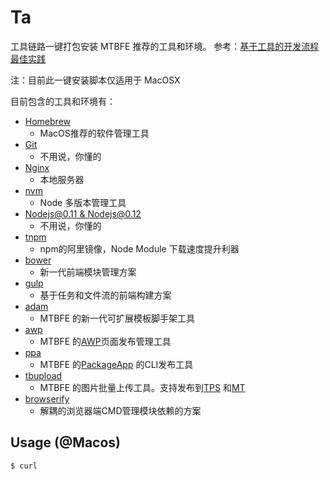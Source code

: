 # Ta

工具链路一键打包安装 MTBFE 推荐的工具和环境。
参考：[基于工具的开发流程最佳实践](http://gitlab.alibaba-inc.com/mtb/doc/wikis/best-practicies)

>
注：目前此一键安装脚本仅适用于 MacOSX

目前包含的工具和环境有：

* [Homebrew](http://brew.sh)
    * MacOS推荐的软件管理工具
* [Git](http://git-scm.com/book/en/v2/Getting-Started-Installing-Git)
    * 不用说，你懂的
* [Nginx](http://nginx.org/en/download.html)
    * 本地服务器
* [nvm](http://node.alibaba-inc.com/env/README.html)
    * Node 多版本管理工具
* [Nodejs@0.11 & Nodejs@0.12](http://nodejs.org)
    * 不用说，你懂的
* [tnpm](http://npm.alibaba-inc.com/)
    * npm的阿里镜像，Node Module 下载速度提升利器
* [bower](http://bower.io/)
    * 新一代前端模块管理方案
* [gulp](http://gulpjs.com)
    * 基于任务和文件流的前端构建方案
* [adam](http://gitlab.alibaba-inc.com/one-request/adam)
    * MTBFE 的新一代可扩展模板脚手架工具
* [awp](https://www.npmjs.com/package/or-awp)
    * MTBFE 的[AWP](http://h5.taobao.org)页面发布管理工具
* [ppa](http://web.npm.alibaba-inc.com/package/@ali/ppa)
    * MTBFE 的[PackageApp](http://www.atatech.org/articles/23279) 的CLI发布工具
* [tbupload](http://web.npm.alibaba-inc.com/package/@ali/or-uploadimg)
    * MTBFE 的图片批量上传工具。支持发布到[TPS](http://tps.tms.taobao.com/daogou/photo/index.htm) 和[MT](http://mt.alibaba-inc.com/file/index)
* [browserify](http://browserify.org/)
    * 解耦的浏览器端CMD管理模块依赖的方案

## Usage (@Macos)

```
$ curl
```
